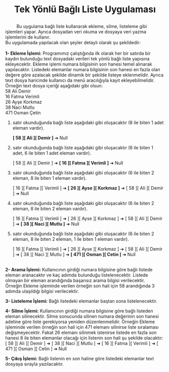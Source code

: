 
# <div align="center"><p>Tek Yönlü Bağlı Liste Uygulaması</p> </div>

&nbsp;&nbsp;&nbsp;&nbsp;&nbsp;&nbsp;&nbsp;&nbsp;
Bu uygulama bağlı liste kullanarak ekleme, silme, listeleme gibi işlemleri yapar. Ayrıca dosyadan veri okuma ve dosyaya veri yazma işlemlerini de kullanır.\
Bu uygulamada yapılacak olan şeyler detaylı olarak şu şekildedir:\
\
__1- Ekleme İşlemi:__ Programımız çalıştığında ilk olarak her bir satırda bir kaydın bulunduğu text dosyadaki
verileri tek yönlü bağlı liste yapısına ekleyecektir. Ekleme işlemi numara bilgisinin son hanesi temel
alınarak yapılacaktır. Listedeki elemanlar numara bilgisinin son hanesi en fazla olan değere göre
azalacak şekilde dinamik bir şekilde listeye eklenmelidir. Ayrıca text dosya haricinde kullanıcı da
menü aracılığıyla kayıt ekleyebilmelidir.
Örneğin text dosya içeriği aşağıdaki gibi olsun:\
58 Ali Demir\
16 Fatma Verimli\
26 Ayşe Korkmaz\
38 Naci Mutlu\
471 Osman Çetin


1. satır okunduğunda bağlı liste aşağıdaki gibi oluşacaktır (8 ile biten 1 adet eleman vardır).  
  
    **[ 58 ][ Ali ][ Demir ]** ➜ Null  
2. satır okunduğunda bağlı liste aşağıdaki gibi oluşacaktır (8 ile biten 1 adet, 6 ile biten 1 adet eleman vardır).  
  
    [ 58 ][ Ali ][ Demir ] ➜ **[ 16 ][ Fatma ][ Verimli ]** ➜ Null  
3. satır okunduğunda bağlı liste aşağıdaki gibi oluşacaktır (6 ile biten 2 eleman, 8 ile biten 1 eleman vardır).  
  
    [ 16 ][ Fatma ][ Verimli ] ➜ **[ 26 ][ Ayse ][ Korkmaz ]** ➜ [ 58 ][ Ali ][ Demir ] ➜ Null  
4. satır okunduğunda bağlı liste aşağıdaki gibi oluşacaktır (6 ile biten 2 eleman, 8 ile biten 2 eleman vardır).  
  
    [ 16 ][ Fatma ][ Verimli ] ➜ [ 26 ][ Ayse ][ Korkmaz ] ➜ [ 58 ][ Ali ][ Demir ] ➜ **[ 38 ][ Naci ][ Mutlu ]** ➜ Null  
5. satır okunduğunda bağlı liste aşağıdaki gibi oluşacaktır (6 ile biten 2 eleman, 8 ile biten 2 eleman, 1 ile biten 1 eleman vardır).  
  
    [ 16 ][ Fatma ][ Verimli ] ➜ [ 26 ][ Ayse ][ Korkmaz ] ➜ [ 58 ][ Ali ][ Demir ] ➜ [ 38 ][ Naci ][ Mutlu ] ➜ **[ 471 ][ Osman ][ Cetin ]** ➜ Null  
  
  \
__2- Arama İşlemi:__ Kullanıcının girdiği numara bilgisine göre bağlı listede eleman aranacaktır ve kaç
adımda bulunduğu listelenecektir. Listede olmayan bir eleman arandığında başarısız arama bilgisi
verilecektir.  
Örneğin Ekleme işleminde verilen örneğin son hali için 58 arandığında 3 adımda ulaşıldığı bilgisi
verilecektir.  

__3- Listeleme İşlemi:__ Bağlı listedeki elemanlar baştan sona listelenecektir.  

__4- Silme İşlemi:__ Kullanıcının girdiği numara bilgisine göre bağlı listeden eleman silinecektir. Silme
sonucunda silinen numara değerinin son hanesi adetine göre liste gerekiyorsa yeniden düzenlenmelidir.
Örneğin Ekleme işleminde verilen örneğin son hali için 471 elemanı silinirse liste sıralaması
değişmeyecektir. Fakat 26 elemanı silinmek istenirse listede en fazla son hanesi 8 ile biten elemanlar
olacağı için listenin son hali şu şekilde olacaktır:  
    [ 58 ][ Ali ][ Demir ] ➜ [ 38 ][ Naci ][ Mutlu ] ➜ [ 16 ][ Fatma ][ Verimli ] ➜ [ 471 ][ Osman ][ Cetin ] ➜ Null  

__5- Çıkış İşlemi:__ Bağlı listenin en son haline göre listedeki elemanlar text dosyaya sırayla yazılacaktır.
